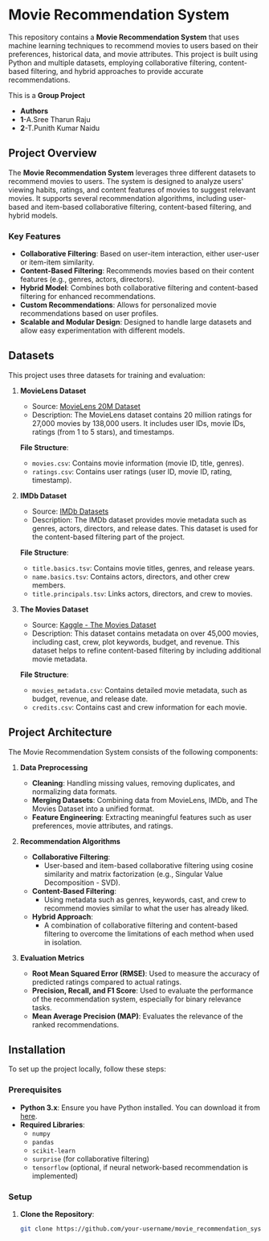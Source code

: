# Movie Recommendation System

This repository contains a **Movie Recommendation System** that uses machine learning techniques to recommend movies to users based on their preferences, historical data, and movie attributes. This project is built using Python and multiple datasets, employing collaborative filtering, content-based filtering, and hybrid approaches to provide accurate recommendations.

This is a **Group Project** 
- **Authors** 
- **1**-A.Sree Tharun Raju
- **2**-T.Punith Kumar Naidu
## Project Overview
The **Movie Recommendation System** leverages three different datasets to recommend movies to users. The system is designed to analyze users' viewing habits, ratings, and content features of movies to suggest relevant movies. It supports several recommendation algorithms, including user-based and item-based collaborative filtering, content-based filtering, and hybrid models.

### Key Features
- **Collaborative Filtering**: Based on user-item interaction, either user-user or item-item similarity.
- **Content-Based Filtering**: Recommends movies based on their content features (e.g., genres, actors, directors).
- **Hybrid Model**: Combines both collaborative filtering and content-based filtering for enhanced recommendations.
- **Custom Recommendations**: Allows for personalized movie recommendations based on user profiles.
- **Scalable and Modular Design**: Designed to handle large datasets and allow easy experimentation with different models.

## Datasets

This project uses three datasets for training and evaluation:

1. **MovieLens Dataset**
   - Source: [MovieLens 20M Dataset](https://grouplens.org/datasets/movielens/)
   - Description: The MovieLens dataset contains 20 million ratings for 27,000 movies by 138,000 users. It includes user IDs, movie IDs, ratings (from 1 to 5 stars), and timestamps.
   
   **File Structure**:
   - `movies.csv`: Contains movie information (movie ID, title, genres).
   - `ratings.csv`: Contains user ratings (user ID, movie ID, rating, timestamp).

2. **IMDb Dataset**
   - Source: [IMDb Datasets](https://www.imdb.com/interfaces/)
   - Description: The IMDb dataset provides movie metadata such as genres, actors, directors, and release dates. This dataset is used for the content-based filtering part of the project.
   
   **File Structure**:
   - `title.basics.tsv`: Contains movie titles, genres, and release years.
   - `name.basics.tsv`: Contains actors, directors, and other crew members.
   - `title.principals.tsv`: Links actors, directors, and crew to movies.

3. **The Movies Dataset**
   - Source: [Kaggle - The Movies Dataset](https://www.kaggle.com/rounakbanik/the-movies-dataset)
   - Description: This dataset contains metadata on over 45,000 movies, including cast, crew, plot keywords, budget, and revenue. This dataset helps to refine content-based filtering by including additional movie metadata.
   
   **File Structure**:
   - `movies_metadata.csv`: Contains detailed movie metadata, such as budget, revenue, and release date.
   - `credits.csv`: Contains cast and crew information for each movie.

## Project Architecture

The Movie Recommendation System consists of the following components:

1. **Data Preprocessing**
   - **Cleaning**: Handling missing values, removing duplicates, and normalizing data formats.
   - **Merging Datasets**: Combining data from MovieLens, IMDb, and The Movies Dataset into a unified format.
   - **Feature Engineering**: Extracting meaningful features such as user preferences, movie attributes, and ratings.

2. **Recommendation Algorithms**
   - **Collaborative Filtering**:
     - User-based and item-based collaborative filtering using cosine similarity and matrix factorization (e.g., Singular Value Decomposition - SVD).
   - **Content-Based Filtering**:
     - Using metadata such as genres, keywords, cast, and crew to recommend movies similar to what the user has already liked.
   - **Hybrid Approach**:
     - A combination of collaborative filtering and content-based filtering to overcome the limitations of each method when used in isolation.

3. **Evaluation Metrics**
   - **Root Mean Squared Error (RMSE)**: Used to measure the accuracy of predicted ratings compared to actual ratings.
   - **Precision, Recall, and F1 Score**: Used to evaluate the performance of the recommendation system, especially for binary relevance tasks.
   - **Mean Average Precision (MAP)**: Evaluates the relevance of the ranked recommendations.

## Installation

To set up the project locally, follow these steps:

### Prerequisites

- **Python 3.x**: Ensure you have Python installed. You can download it from [here](https://www.python.org/downloads/).
- **Required Libraries**:
  - `numpy`
  - `pandas`
  - `scikit-learn`
  - `surprise` (for collaborative filtering)
  - `tensorflow` (optional, if neural network-based recommendation is implemented)

### Setup

1. **Clone the Repository**:
   ```bash
   git clone https://github.com/your-username/movie_recommendation_system.git
